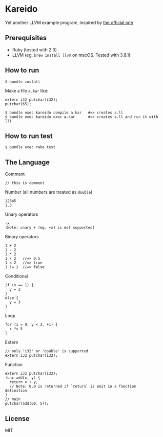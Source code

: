 # Kareido

Yet another LLVM example program, inspired by [the official one](http://llvm.org/docs/tutorial/)

## Prerequisites

- Ruby (tested with 2.3)
- LLVM (eg. `brew install llvm` on macOS. Tested with 3.8.1)

## How to run

```
$ bundle install
```

Make a file `a.kar` like:

```
extern i32 putchar(i32);
putchar(65);
```

```
$ bundle exec kareido compile a.kar   #=> creates a.ll
$ bundle exec kareido exec a.kar      #=> creates a.ll and run it with lli
```

## How to run test

```
$ bundle exec rake test
```

## The Language

Comment

    // this is comment

Number (all numbers are treated as `double`)

    12345
    1.3

Unary operators

    -x
    (Note: unary + (eg. +x) is not supported)

Binary operators

    1 + 2
    1 - 2
    1 * 2
    1 / 2   //=> 0.5
    1 < 2   //=> true
    1 != 1  //=> false

Conditional

    if (x == 1) {
      y = 2
    }
    else {
      y = 3
    }

Loop

    for (i = 0, y < 3, +1) {
      x *= 5
    }

Extern

    // only 'i32' or 'double' is supported
    extern i32 putchar(i32);

Function

    extern i32 putchar(i32);
    func add(x, y) {
      return x + y;
      // Note: 0.0 is returned if `return` is omit in a function definition
    }
    // main
    putchar(add(60, 5));

## License

MIT
